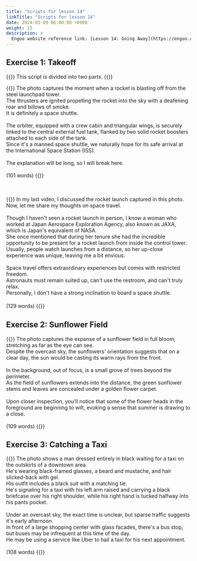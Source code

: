 ```yaml
---
title: "Scripts for lesson 14"
linkTitle: "Scripts for lesson 14"
date: 2024-05-09 06:00:00 +0900
weight: 15
description: >
  Engoo website reference link: [Lesson 14: Going Away](https://engoo.com/app/lessons/describing-pictures-intermediate-describing-pictures-going-away/3uPstD0vEee640c1XLxW8w?category_id=P_HriMOnEeifo0O-yMP42w&course_id=ZZasjsOnEeiHZVOMC0VfdA)
---
```


## Exercise 1: Takeoff

{{<alert>}}
This script is divided into two parts.
{{</alert>}}

{{<card header="**1st script**">}}
The photo captures the moment when a rocket is blasting off from the steel launchpad tower.<br/>
The thrusters are ignited propelling the rocket into the sky with a deafening roar and billows of smoke.<br/>
It is definitely a space shuttle.<br/>
<br/>
The orbiter, equipped with a crew cabin and triangular wings, is securely linked to the central external fuel tank, flanked by two solid rocket boosters attached to each side of the tank.<br/>
Since it's a manned space shuttle, we naturally hope for its safe arrival at the International Space Station (ISS).<br/>
<br/>
The explanation will be long, so I will break here.<br/>
<br/>
(101 words)
{{</card>}}

　

{{<card header="**2nd script**">}}
In my last video, I discussed the rocket launch captured in this photo. <br/>
Now, let me share my thoughts on space travel. <br/>
<br/>
Though I haven't seen a rocket launch in person, I know a woman who worked at Japan Aerospace Exploration Agency, also known as JAXA, which is Japan's equivalent of NASA.<br/>
She once mentioned that during her tenure she had the incredible opportunity to be present for a rocket launch from inside the control tower. <br/>
Usually, people watch launches from a distance, so her up-close experience was unique, leaving me a bit envious.<br/>
<br/>
Space travel offers extraordinary experiences but comes with restricted freedom. <br/>
Astronauts must remain suited up, can't use the restroom, and can't truly relax.<br/>
Personally, I don't have a strong inclination to board a space shuttle.<br/>
<br/>
(129 words)
{{</card>}}
　

## Exercise 2: Sunflower Field

{{<card header="**Script**">}}
The photo captures the expanse of a sunflower field in full bloom, stretching as far as the eye can see.<br/>
Despite the overcast sky, the sunflowers' orientation suggests that on a clear day, the sun would be casting its warm rays from the front.<br/>
<br/>
In the background, out of focus, is a small grove of trees beyond the perimeter.<br/>
As the field of sunflowers extends into the distance, the green sunflower stems and leaves are concealed under a golden flower carpet.<br/>
<br/>
Upon closer inspection, you'll notice that some of the flower heads in the foreground are beginning to wilt, evoking a sense that summer is drawing to a close.<br/>
<br/>
(109 words)
{{</card>}}

## Exercise 3: Catching a Taxi

{{<card header="**Script**">}}
The photo shows a man dressed entirely in black waiting for a taxi on the outskirts of a downtown area. <br/>
He's wearing black-framed glasses, a beard and mustache, and hair slicked-back with gel. <br/>
His outfit includes a black suit with a matching tie. <br/>
He's signaling for a taxi with his left arm raised and carrying a black briefcase over his right shoulder, while his right hand is tucked halfway into his pants pocket.<br/>
<br/>
Under an overcast sky, the exact time is unclear, but sparse traffic suggests it's early afternoon. <br/>
In front of a large shopping center with glass facades, there's a bus stop, but buses may be infrequent at this time of the day.<br/>
He may be using a service like Uber to hail a taxi for his next appointment.<br/>
<br/>
(108 words)
{{</card>}}
